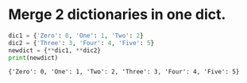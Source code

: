 # Merge 2 dictionaries in one dict.


```python
dic1 = {'Zero': 0, 'One': 1, 'Two': 2}
dic2 = {'Three': 3, 'Four': 4, 'Five': 5}
newdict = {**dic1, **dic2}
print(newdict)
```

    {'Zero': 0, 'One': 1, 'Two': 2, 'Three': 3, 'Four': 4, 'Five': 5}
    


```python

```
